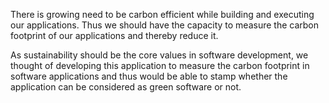 There is growing need to be carbon efficient while building and executing our applications.
Thus we should have the capacity to measure the carbon footprint of our applications and thereby reduce it. 

As sustainability should be the core values in software development, we thought of developing this application to measure the carbon footprint in software applications and thus would be able to stamp whether the application can be considered as green software or not.
